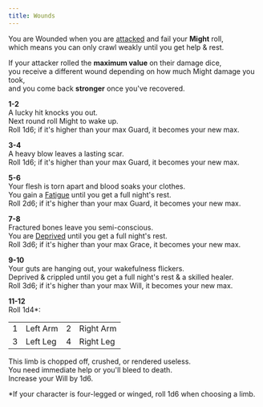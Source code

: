 ```yaml
---
title: Wounds
---
```


You are Wounded when you are [attacked](/rules/fighting/attacks-and-damage/) and
fail your **Might** roll,  
which means you can only crawl weakly until you get help & rest.

If your attacker rolled the **maximum value** on their damage dice,  
you receive a different wound depending on how much Might damage you took,  
and you come back **stronger** once you've recovered.

**1-2**  
A lucky hit knocks you out.  
Next round roll Might to wake up.  
Roll 1d6; if it's higher than your max Guard, it becomes your new max.

**3-4**  
A heavy blow leaves a lasting scar.  
Roll 1d6; if it's higher than your max Guard, it becomes your new max.

**5-6**  
Your flesh is torn apart and blood soaks your clothes.  
You gain a [Fatigue](/rules/fatigue) until you get a full night's rest.  
Roll 2d6; if it's higher than your max Guard, it becomes your new max.

**7-8**  
Fractured bones leave you semi-conscious.  
You are [Deprived](/rules/deprivation) until you get a full night's rest.  
Roll 3d6; if it's higher than your max Grace, it becomes your new max.

**9-10**  
Your guts are hanging out, your wakefulness flickers.  
Deprived & crippled until you get a full night's rest & a skilled healer.  
Roll 3d6; if it's higher than your max Will, it becomes your new max.

**11-12**  
Roll 1d4\*:

|     |          |     |           |
| --- | -------- | --- | --------- |
| 1   | Left Arm | 2   | Right Arm |
| 3   | Left Leg | 4   | Right Leg |

This limb is chopped off, crushed, or rendered useless.  
You need immediate help or you'll bleed to death.  
Increase your Will by 1d6.

\*If your character is four-legged or winged, roll 1d6 when choosing a limb.
